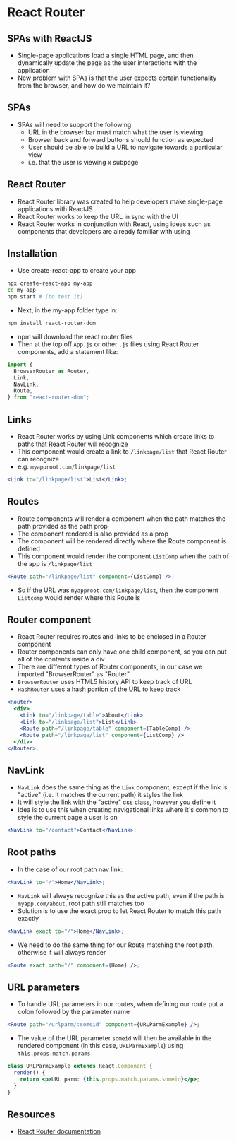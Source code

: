 # React Router

## SPAs with ReactJS

- Single-page applications load a single HTML page, and then dynamically update
  the page as the user interactions with the application
- New problem with SPAs is that the user expects certain functionality from the
  browser, and how do we maintain it?

## SPAs

- SPAs will need to support the following:
  - URL in the browser bar must match what the user is viewing
  - Browser back and forward buttons should function as expected
  - User should be able to build a URL to navigate towards a particular view
  - i.e. that the user is viewing x subpage

## React Router

- React Router library was created to help developers make single-page
  applications with ReactJS
- React Router works to keep the URL in sync with the UI
- React Router works in conjunction with React, using ideas such as components
  that developers are already familiar with using

## Installation

- Use create-react-app to create your app

```sh
npx create-react-app my-app
cd my-app
npm start # (to test it)
```

- Next, in the my-app folder type in:

```sh
npm install react-router-dom
```

- npm will download the react router files
- Then at the top off `App.js` or other `.js` files using React Router
  components, add a statement like:

```jsx
import {
  BrowserRouter as Router,
  Link,
  NavLink,
  Route,
} from "react-router-dom";
```

## Links

- React Router works by using Link components which create links to paths that
  React Router will recognize
- This component would create a link to `/linkpage/list` that React Router can
  recognize
- e.g. `myapproot.com/linkpage/list`

```jsx
<Link to="/linkpage/list">List</Link>;
```

## Routes

- Route components will render a component when the path matches the path
  provided as the path prop
- The component rendered is also provided as a prop
- The component will be rendered directly where the Route component is defined
- This component would render the component `ListComp` when the path of the app
  is `/linkpage/list`

```jsx
<Route path="/linkpage/list" component={ListComp} />;
```

- So if the URL was `myapproot.com/linkpage/list`, then the component `Listcomp`
  would render where this Route is

## Router component

- React Router requires routes and links to be enclosed in a Router component
- Router components can only have one child component, so you can put all of the
  contents inside a div
- There are different types of Router components, in our case we imported
  "BrowserRouter" as "Router"
- `BrowserRouter` uses HTML5 history API to keep track of URL
- `HashRouter` uses a hash portion of the URL to keep track

```jsx
<Router>
  <div>
    <Link to="/linkpage/table">About</Link>
    <Link to="/linkpage/list">List</Link>
    <Route path="/linkpage/table" component={TableComp} />
    <Route path="/linkpage/list" component={ListComp} />
  </div>
</Router>;
```

## NavLink

- `NavLink` does the same thing as the `Link` component, except if the link is
  "active" (i.e. it matches the current path) it styles the link
- It will style the link with the "active" css class, however you define it
- Idea is to use this when creating navigational links where it's common to
  style the current page a user is on

```jsx
<NavLink to="/contact">Contact</NavLink>;
```

## Root paths

- In the case of our root path nav link:

```jsx
<NavLink to="/">Home</NavLink>;
```

- `NavLink` will always recognize this as the active path, even if the path is
  `myapp.com/about`, root path still matches too
- Solution is to use the exact prop to let React Router to match this path
  exactly

```jsx
<NavLink exact to="/">Home</NavLink>;
```

- We need to do the same thing for our Route matching the root path, otherwise
  it will always render

```jsx
<Route exact path="/" component={Home} />;
```

## URL parameters

- To handle URL parameters in our routes, when defining our route put a colon
  followed by the parameter name

```jsx
<Route path="/urlparm/:someid" component={URLParmExample} />;
```

- The value of the URL parameter `someid` will then be available in the rendered
  component (in this case, `URLParmExample`) using `this.props.match.params`

```jsx
class URLParmExample extends React.Component {
  render() {
    return <p>URL parm: {this.props.match.params.someid}</p>;
  }
}
```

## Resources

- [React Router documentation](https://reacttraining.com/react-router/web/guides/philosophy)
